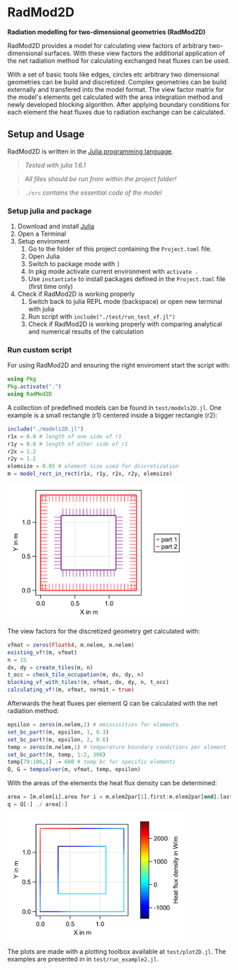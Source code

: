 # RadMod2D

**Radiation modelling for two-dimensional geometries (RadMod2D)**

RadMod2D provides a model for calculating view factors of arbitrary two-dimensional surfaces. With these view factors the additional application of the net radiation method for calculating exchanged heat fluxes can be used.

With a set of basic tools like edges, circles etc arbitrary two dimensional geometries can be build and discretized. Complex geometries can be build externally and transfered into the model format. The view factor matrix for the model's elements get calculated with the area integration method and newly developed blocking algorithm. After applying boundary conditions for each element the heat fluxes due to radiation exchange can be calculated.

## Setup and Usage

RadMod2D is written in the [Julia programming language](https://julialang.org/).

> _Tested with julia 1.6.1_

> _All files should be run from within the project folder!_

> `./src` _contains the essential code of the model_

### Setup julia and package

1. Download and install [Julia](https://julialang.org/)
2. Open a Terminal
3. Setup enviroment
    1. Go to the folder of this project containing the `Project.toml` file.
    2. Open Julia
    3. Switch to package mode with  `]`
    4. In pkg mode activate current environment with `activate .`
    5. Use `instantiate` to install packages defined in the `Project.toml` file (first time only)
4. Check if RadMod2D is working properly
    1. Switch back to julia REPL mode (backspace) or open new terminal with julia
    2. Run script with `include("./test/run_test_vf.jl")`
    3. Check if RadMod2D is working properly with comparing analytical and numerical results of the calculation
### Run custom script

For using RadMod2D and ensuring the right enviroment start the script with:
```julia
using Pkg
Pkg.activate(".")
using RadMod2D
```
A collection of predefined models can be found in `test/models2D.jl`. One example is a small rectangle (r1) centered inside a bigger rectangle (r2):
```julia
include("./models2D.jl")
r1x = 0.8 # length of one side of r1
r1y = 0.8 # length of other side of r1
r2x = 1.2
r2y = 1.2
elemsize = 0.05 # element size used for discretization
m = model_rect_in_rect(r1x, r1y, r2x, r2y, elemsize)
```

<img src="img/fig_rect_in_rect_mesh2D.png" alt="mesh" width="400"/>

The view factors for the discretized geometry get calculated with:
```julia
vfmat = zeros(Float64, m.nelem, m.nelem)
existing_vf!(m, vfmat)
n = 15
dx, dy = create_tiles(m, n)
t_occ = check_tile_occupation(m, dx, dy, n)
blocking_vf_with_tiles!(m, vfmat, dx, dy, n, t_occ)
calculating_vf!(m, vfmat, normit = true)
```

Afterwards the heat fluxes per element Q can be calculated with the net radiation method:
```julia
epsilon = zeros(m.nelem,1) # emissivities for elements
set_bc_part!(m, epsilon, 1, 0.3)
set_bc_part!(m, epsilon, 2, 0.6)
temp = zeros(m.nelem,1) # temperature boundary conditions per element
set_bc_part!(m, temp, 1:2, 300)
temp[79:106,1] .= 600 # temp bc for specific elements
Q, G = tempsolver(m, vfmat, temp, epsilon)
```

With the areas of the elements the heat flux density can be determined:
```julia
area = [m.elem[i].area for i = m.elem2par[1].first:m.elem2par[end].last]
q = Q[:] ./ area[:]
```
<img src="img/fig_rect_in_rect_q2D.png" alt="heat-flux-density" width="400"/>

The plots are made with a plotting toolbox available at `test/plot2D.jl`. The examples are presented in in `test/run_example2.jl`.